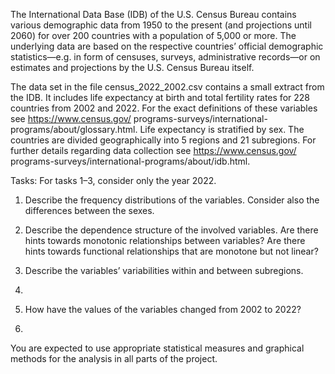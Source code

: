 The International Data Base (IDB) of the U.S. Census Bureau contains various demographic
data from 1950 to the present (and projections until 2060) for over 200 countries
with a population of 5,000 or more. The underlying data are based on the respective
countries’ official demographic statistics—e.g. in form of censuses, surveys, administrative
records—or on estimates and projections by the U.S. Census Bureau itself.

The data set in the file census_2022_2002.csv contains a small extract from the IDB.
It includes life expectancy at birth and total fertility rates for 228 countries from 2002
and 2022. For the exact definitions of these variables see https://www.census.gov/
programs-surveys/international-programs/about/glossary.html. Life expectancy
is stratified by sex. The countries are divided geographically into 5 regions and 21 subregions.
For further details regarding data collection see https://www.census.gov/
programs-surveys/international-programs/about/idb.html. 

Tasks:
For tasks 1–3, consider only the year 2022.
1. Describe the frequency distributions of the variables. Consider also the differences
between the sexes.

2. Describe the dependence structure of the involved variables. Are there hints towards
monotonic relationships between variables? Are there hints towards functional
relationships that are monotone but not linear?

3. Describe the variables’ variabilities within and between subregions.
4. 
5. How have the values of the variables changed from 2002 to 2022?
6. 
You are expected to use appropriate statistical measures and graphical methods for the
analysis in all parts of the project. 

